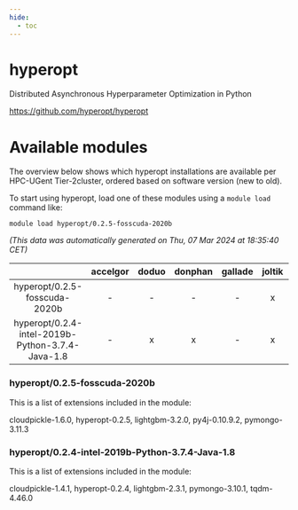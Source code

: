 ```yaml
---
hide:
  - toc
---
```


hyperopt
========


Distributed Asynchronous Hyperparameter Optimization in Python

https://github.com/hyperopt/hyperopt
# Available modules


The overview below shows which hyperopt installations are available per HPC-UGent Tier-2cluster, ordered based on software version (new to old).

To start using hyperopt, load one of these modules using a `module load` command like:

```shell
module load hyperopt/0.2.5-fosscuda-2020b
```

*(This data was automatically generated on Thu, 07 Mar 2024 at 18:35:40 CET)*  

| |accelgor|doduo|donphan|gallade|joltik|skitty|
| :---: | :---: | :---: | :---: | :---: | :---: | :---: |
|hyperopt/0.2.5-fosscuda-2020b|-|-|-|-|x|-|
|hyperopt/0.2.4-intel-2019b-Python-3.7.4-Java-1.8|-|x|x|-|x|-|


### hyperopt/0.2.5-fosscuda-2020b

This is a list of extensions included in the module:

cloudpickle-1.6.0, hyperopt-0.2.5, lightgbm-3.2.0, py4j-0.10.9.2, pymongo-3.11.3

### hyperopt/0.2.4-intel-2019b-Python-3.7.4-Java-1.8

This is a list of extensions included in the module:

cloudpickle-1.4.1, hyperopt-0.2.4, lightgbm-2.3.1, pymongo-3.10.1, tqdm-4.46.0